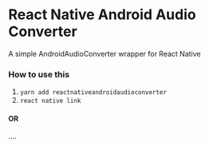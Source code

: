 # React Native Android Audio Converter

A simple AndroidAudioConverter wrapper for React Native

### How to use this

1. `yarn add reactnativeandroidaudioconverter`
2. `react native link`

#### OR

....